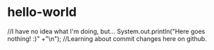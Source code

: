 # hello-world
//I have no idea what I'm doing, but... System.out.println("Here goes nothing! :)" +"\n");
//Learning about commit changes here on github.
